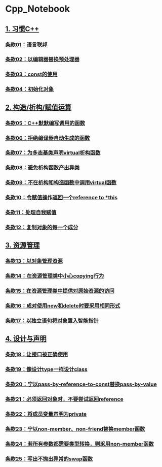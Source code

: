# Cpp_Notebook

## [1. 习惯C++](1.习惯C++)

### [条款01：语言联邦](1.习惯C++/条款01：语言联邦.md)

### [条款02：以编辑器替换预处理器](1.习惯C++/条款02：以编辑器替换预处理器.md)

### [条款03：const的使用](1.习惯C++/条款03：const的使用.md)

### [条款04：初始化对象](1.习惯C++/条款04：初始化对象.md)



## [2. 构造/析构/赋值运算](2.构造、析构、赋值运算)

### [条款05：C++默默编写调用的函数](2.构造、析构、赋值运算/条款05：C++默默编写调用的函数.md)

### [条款06：拒绝编译器自动生成的函数](2.构造、析构、赋值运算/条款06：拒绝编译器自动生成的函数.md)

### [条款07：为多态基类声明virtual析构函数](2.构造、析构、赋值运算/条款07：为多态基类声明virtual析构函数.md)

### [条款08：避免析构函数产出异类](2.构造、析构、赋值运算/条款08：避免析构函数产出异类.md)

### [条款09：不在析构和构造函数中调用virtual函数](2.构造、析构、赋值运算/条款09：不在析构和构造函数中调用virtual函数.md)

### [条款10：令赋值操作返回一个reference to *this](2.构造、析构、赋值运算/条款10：令赋值操作返回一个reference_to_this.md)

### [条款11：处理自我赋值](2.构造、析构、赋值运算/条款11：处理自我赋值.md)

### [条款12：复制对象的每一个成分](2.构造、析构、赋值运算/条款12：复制对象的每一个成分.md)



## [3. 资源管理](3.资源管理)

### [条款13：以对象管理资源](3.资源管理/条款13：以对象管理资源.md)

### [条款14：在资源管理类中小心copying行为](3.资源管理/条款14：在资源管理类中小心copying行为.md)

### [条款15：在资源管理类中提供对原始资源的访问](3.资源管理/条款15：在资源管理类中提供对原始资源的访问.md)

### [条款16：成对使用new和delete时要采用相同形式](3.资源管理/条款16：成对使用new和delete时要采用相同形式.md)

### [条款17：以独立语句将对象置入智能指针](3.资源管理/条款17：以独立语句将对象置入智能指针.md)



## [4. 设计与声明](4.设计与声明)

### [条款18：让接口被正确使用](4.设计与声明/条款18：让接口被正确使用.md)

### [条款19：像设计type一样设计class](4.设计与声明/条款19：像设计type一样设计class.md)

### [条款20：宁以pass-by-reference-to-const替换pass-by-value](4.设计与声明/条款20：宁以pass-by-reference-to-const替换pass-by-value.md)

### [条款21：必须返回对象时，不要尝试返回reference](4.设计与声明/条款21：必须返回对象时，不要尝试返回reference.md)

### [条款22：将成员变量声明为private](4.设计与声明/条款22：将成员变量声明为private.md)

### [条款23：宁以non-member、non-friend替换member函数](4.设计与声明/条款23：宁以non-member、non-friend替换member函数.md)

### [条款24：若所有参数都需要类型转换，则采用non-member函数](4.设计与声明/条款24：若所有参数都需要类型转换，则采用non-member函数.md)

### [条款25：写出不抛出异常的swap函数](4.设计与声明/条款25：写出不抛出异常的swap函数.md)